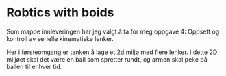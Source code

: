 # Robtics with boids

Som mappe innleveringen har jeg valgt å ta for meg  oppgave 4: Oppsett og kontroll av serielle kinematiske lenker.

Her i førsteomgang er tanken å lage et 2d miljø med flere lenker. I dette 2D miljøet skal det være en ball som spretter rundt, og armen skal peke på ballen til enhver tid.
